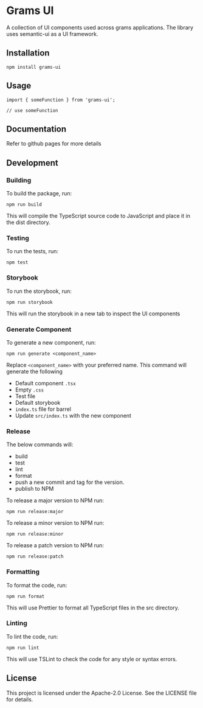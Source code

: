 # Grams UI

A collection of UI components used across grams applications. The library uses semantic-ui as a UI framework.

## Installation

```
npm install grams-ui
```

## Usage

```
import { someFunction } from 'grams-ui';

// use someFunction
```

## Documentation

Refer to github pages for more details

## Development

### Building

To build the package, run:

```
npm run build
```

This will compile the TypeScript source code to JavaScript and place it in the dist directory.

### Testing

To run the tests, run:

```
npm test
```

### Storybook

To run the storybook, run:

```
npm run storybook
```

This will run the storybook in a new tab to inspect the UI components

### Generate Component

To generate a new component, run:

```
npm run generate <component_name>
```

Replace `<component_name>` with your preferred name. This command will generate the following

* Default component `.tsx`
* Empty `.css`
* Test file
* Default storybook
* `index.ts` file for barrel
* Update `src/index.ts` with the new component

### Release

The below commands will:
* build
* test
* lint
* format
* push a new commit and tag for the version.
* publish to NPM

To release a major version to NPM run:

```
npm run release:major
```

To release a minor version to NPM run:

```
npm run release:minor
```

To release a patch version to NPM run:

```
npm run release:patch
```

### Formatting

To format the code, run:

```
npm run format
```

This will use Prettier to format all TypeScript files in the src directory.

### Linting

To lint the code, run:

```
npm run lint
```

This will use TSLint to check the code for any style or syntax errors.

## License

This project is licensed under the Apache-2.0 License. See the LICENSE file for details.